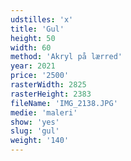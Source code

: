 ```yaml
---
udstilles: 'x'
title: 'Gul'
height: 50
width: 60
method: 'Akryl på lærred'
year: 2021
price: '2500'
rasterWidth: 2825
rasterHeight: 2383
fileName: 'IMG_2138.JPG'
medie: 'maleri'
show: 'yes'
slug: 'gul'
weight: '140'
---
```

